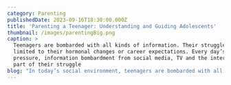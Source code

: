 ```yaml
---
category: Parenting
publishedDate: 2023-09-16T18:30:00.000Z
title: 'Parenting a Teenager: Understanding and Guiding Adolescents'
thumbnail: /images/parentingBig.png
caption: >
  Teenagers are bombarded with all kinds of information. Their struggle is not
  limited to their hormonal changes or career expectations. Every day’s peer
  pressure, information bombardment from social media, TV and the internet are a
  part of their struggle
blog: "In today’s social environment, teenagers are bombarded with all kinds of information. Their struggle is not limited to their hormonal changes or career expectations. Every day’s peer pressure, information bombardment from social media, TV and the internet are a part of their struggle. In such conditions, today’s\_[parents](https://web.archive.org/web/20230330174323/https://glentreeacademy.com/parenting-strategies-to-handle-aggression-in-children/)\_are finding it difficult to stay connected with their kids now and then.\n\nWhether you are authoritarian parents or permissive parents, you should always be aware of the needs of our children at various developmental stages. Children from 0 to 6 years of age are blessed to have parents who are their first\_teachers. From ages 7 to 14, parents can be termed as\_coaches\_who are supporting them in their endeavors, making them more and more independent. During the High School and College years, young adults wish to break out from anything that limits their growth and are learning to become their own people. Parents assume the roles of\_guides\_matching strides with their children and giving them life lessons along the way. After turning 21, the young citizens are ready to claim their place in the world and parents are the\_supporters\_who encourage them from the sidelines to make their mark in a brave new world.\n\nHere are a few suggestions that may help you sail through the journey easily.\n\n1\\. Emphasise on your child’s interests\n\nMany times it has been witnessed that parents do confront their adolescent on unfamiliar interests (computer games, music and friends). But either they end up criticising or simply ignoring, treating it as one more difference that is setting them apart.\n\nInstead, parents could choose to bridge the difference by asking the adolescent if he /she could help them to love and appreciate the music they are listening to. Can they teach them how they can play the computer game?\n\nNow, not only does the difference become a vehicle for connection, but it does so in an esteem-filling way for an adolescent.\n\n2\\. Try to avoid generalisation while having discussions with your teenager\n\nAt times when parents need to address some issues and concerns with their adolescents, these discussions end up into arguments and emotional outbursts. Remember selection of the right language is the key to make these discussions fruitful and effective for the teenager.\n\nGenerally, what happens during a parent and teenager discussions is that the parent tends to use abstract terms like ‘you are irresponsible ’, ‘you are careless’, ‘you are inconsiderate’, etc. These terms come from the parent’s frustration and emotional pain and more than doing good. These terms insult the teenager and make them more defensive.\n\nInstead, parents can state their complaint by objectively describing their cause of concern. Like, “we need to talk, how you will keep yourself safe if you want to attend the party. Every parent in the city today concerned about his/her\_child’s safety from drugs and criminals, and we are no exception”.\n\nLet us look at how we can be ‘cool’ parents. We all want to raise children who others as well us we are proud of.\_ Nobody wishes to be parents who worry constantly about their children’s physical, mental, psychological, spiritual health\_and wellbeing. The parents whose children embody 21st\_Century learning skills such as critical thinking, creativity, collaboration, communication among others. Successful parenting is also about raising self-sufficient, independent individuals who are compassionate and good human beings.\n\nQuite simply, we should take time out of our busy schedules to be with our children at least for an hour every day. Quality time is significant. We can spend as much time as possible with our children but it should be time that helps us to get closer to our children, to connect with them, to celebrate their lives, to\_support\_them in their dark hours.\n\nWe must endeavor that our children are well balanced, independent, mindful, tolerant, and knowledgeable enough to make a wise choice. It is in our hands to mould them into becoming excellent examples to other young people. If they are encouraged to be humane and to work towards making our world a better place for all and especially to focus on making ‘India shining’, then they will surely work to make our country glorious and our world beautiful.\n"
---
```




